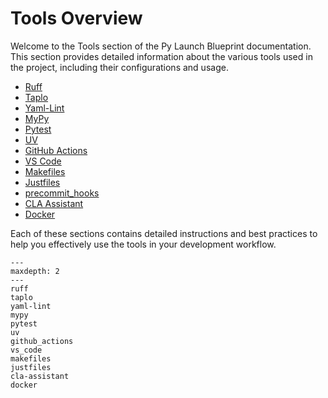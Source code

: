 # Tools Overview

Welcome to the Tools section of the Py Launch Blueprint documentation. This section provides detailed information about the various tools used in the project, including their configurations and usage.

<!-- ## Table of Contents -->

- [Ruff](ruff.md)
- [Taplo](taplo.md)
- [Yaml-Lint](yaml_lint.md)
- [MyPy](mypy.md)
- [Pytest](pytest.md)
- [UV](uv.md)
- [GitHub Actions](github_actions.md)
- [VS Code](vs_code.md)
- [Makefiles](makefiles.md)
- [Justfiles](justfiles.md)
- [precommit_hooks](precommit_hooks.md)
- [CLA Assistant](cla-assistant.md)
- [Docker](docker.md)


Each of these sections contains detailed instructions and best practices to help you effectively use the tools in your development workflow.

```{toctree}
---
maxdepth: 2
---
ruff
taplo
yaml-lint
mypy
pytest
uv
github_actions
vs_code
makefiles
justfiles
cla-assistant
docker

```
